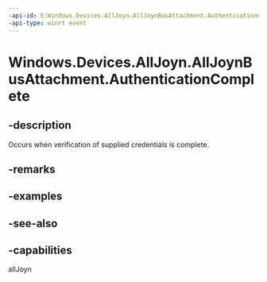 ----api-id: E:Windows.Devices.AllJoyn.AllJoynBusAttachment.AuthenticationComplete
-api-type: winrt event
---<!-- Event syntaxpublic event Windows.Foundation.TypedEventHandler AuthenticationComplete<Windows.Devices.AllJoyn.AllJoynBusAttachment,  Windows.Devices.AllJoyn.AllJoynAuthenticationCompleteEventArgs>--># Windows.Devices.AllJoyn.AllJoynBusAttachment.AuthenticationComplete## -descriptionOccurs when verification of supplied credentials is complete.## -remarks## -examples## -see-also## -capabilitiesallJoyn